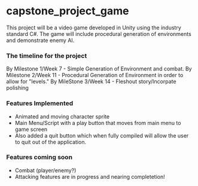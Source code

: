 # capstone_project_game
This project will be a video game developed in Unity using the industry standard C#. The game will include procedural generation of environments and demonstrate enemy AI.

### The timeline for the project
By Milestone 1/Week 7 - Simple Generation of Environment and combat.
By Milestone 2/Week 11 - Procedural Generation of Environment in order to allow for "levels."
By MileStone 3/Week 14 - Fleshout story/Incorpate polishing

### Features Implemented
- Animated and moving character sprite
- Main Menu/Script with a play button that moves from main menu to game screen
- Also added a quit button which when fully compiled will allow the user to quit out of the application.

### Features coming soon
- Combat (player/enemy?) 
- Attacking features are in progress and nearing completetion!